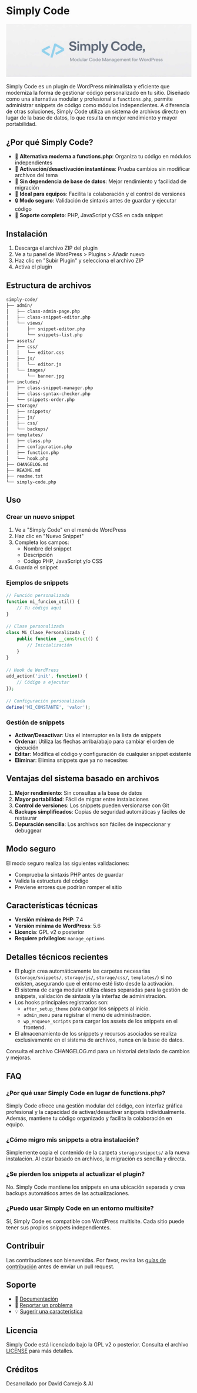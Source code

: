 # Simply Code

![Simply Code Banner](assets/images/banner.jpg)

Simply Code es un plugin de WordPress minimalista y eficiente que moderniza la forma de gestionar código personalizado en tu sitio. Diseñado como una alternativa modular y profesional a `functions.php`, permite administrar snippets de código como módulos independientes. A diferencia de otras soluciones, Simply Code utiliza un sistema de archivos directo en lugar de la base de datos, lo que resulta en mejor rendimiento y mayor portabilidad.

## ¿Por qué Simply Code?

- 📂 **Alternativa moderna a functions.php**: Organiza tu código en módulos independientes
- 🔄 **Activación/desactivación instantánea**: Prueba cambios sin modificar archivos del tema
- 🚀 **Sin dependencia de base de datos**: Mejor rendimiento y facilidad de migración
- 👥 **Ideal para equipos**: Facilita la colaboración y el control de versiones
- 🔒 **Modo seguro**: Validación de sintaxis antes de guardar y ejecutar código
- 🎨 **Soporte completo**: PHP, JavaScript y CSS en cada snippet

## Instalación

1. Descarga el archivo ZIP del plugin
2. Ve a tu panel de WordPress > Plugins > Añadir nuevo
3. Haz clic en "Subir Plugin" y selecciona el archivo ZIP
4. Activa el plugin

## Estructura de archivos

```
simply-code/  
├── admin/  
│   ├── class-admin-page.php  
│   ├── class-snippet-editor.php  
│   └── views/  
│       ├── snippet-editor.php  
│       └── snippets-list.php 
├── assets/  
│   ├── css/  
│   │   └── editor.css  
│   ├── js/  
│   │   └── editor.js  
│   └── images/  
│       └── banner.jpg  
├── includes/  
│   ├── class-snippet-manager.php  
│   ├── class-syntax-checker.php 
│   └── snippets-order.php
├── storage/  
│   ├── snippets/  
│   ├── js/  
│   ├── css/  
│   └── backups/  
├── templates/  
│   ├── class.php
│   ├── configuration.php
│   ├── function.php
│   └── hook.php
├── CHANGELOG.md  
├── README.md  
├── readme.txt 
└── simply-code.php
```

## Uso

### Crear un nuevo snippet

1. Ve a "Simply Code" en el menú de WordPress
2. Haz clic en "Nuevo Snippet"
3. Completa los campos:
   - Nombre del snippet
   - Descripción
   - Código PHP, JavaScript y/o CSS
4. Guarda el snippet

### Ejemplos de snippets

```php
// Función personalizada
function mi_funcion_util() {
    // Tu código aquí
}

// Clase personalizada
class Mi_Clase_Personalizada {
    public function __construct() {
        // Inicialización
    }
}

// Hook de WordPress
add_action('init', function() {
    // Código a ejecutar
});

// Configuración personalizada
define('MI_CONSTANTE', 'valor');
```

### Gestión de snippets

- **Activar/Desactivar**: Usa el interruptor en la lista de snippets
- **Ordenar**: Utiliza las flechas arriba/abajo para cambiar el orden de ejecución
- **Editar**: Modifica el código y configuración de cualquier snippet existente
- **Eliminar**: Elimina snippets que ya no necesites

## Ventajas del sistema basado en archivos

1. **Mejor rendimiento**: Sin consultas a la base de datos
2. **Mayor portabilidad**: Fácil de migrar entre instalaciones
3. **Control de versiones**: Los snippets pueden versionarse con Git
4. **Backups simplificados**: Copias de seguridad automáticas y fáciles de restaurar
5. **Depuración sencilla**: Los archivos son fáciles de inspeccionar y debuggear

## Modo seguro

El modo seguro realiza las siguientes validaciones:

- Comprueba la sintaxis PHP antes de guardar
- Valida la estructura del código
- Previene errores que podrían romper el sitio

## Características técnicas

- **Versión mínima de PHP**: 7.4
- **Versión mínima de WordPress**: 5.6
- **Licencia**: GPL v2 o posterior
- **Requiere privilegios**: `manage_options`

## Detalles técnicos recientes

- El plugin crea automáticamente las carpetas necesarias (`storage/snippets/`, `storage/js/`, `storage/css/`, `templates/`) si no existen, asegurando que el entorno esté listo desde la activación.
- El sistema de carga modular utiliza clases separadas para la gestión de snippets, validación de sintaxis y la interfaz de administración.
- Los hooks principales registrados son:
  - `after_setup_theme` para cargar los snippets al inicio.
  - `admin_menu` para registrar el menú de administración.
  - `wp_enqueue_scripts` para cargar los assets de los snippets en el frontend.
- El almacenamiento de los snippets y recursos asociados se realiza exclusivamente en el sistema de archivos, nunca en la base de datos.

Consulta el archivo CHANGELOG.md para un historial detallado de cambios y mejoras.

## FAQ

### ¿Por qué usar Simply Code en lugar de functions.php?

Simply Code ofrece una gestión modular del código, con interfaz gráfica profesional y la capacidad de activar/desactivar snippets individualmente. Además, mantiene tu código organizado y facilita la colaboración en equipo.

### ¿Cómo migro mis snippets a otra instalación?

Simplemente copia el contenido de la carpeta `storage/snippets/` a la nueva instalación. Al estar basado en archivos, la migración es sencilla y directa.

### ¿Se pierden los snippets al actualizar el plugin?

No. Simply Code mantiene los snippets en una ubicación separada y crea backups automáticos antes de las actualizaciones.

### ¿Puedo usar Simply Code en un entorno multisite?

Sí, Simply Code es compatible con WordPress multisite. Cada sitio puede tener sus propios snippets independientes.

## Contribuir

Las contribuciones son bienvenidas. Por favor, revisa las [guías de contribución](CONTRIBUTING.md) antes de enviar un pull request.

## Soporte

- 📝 [Documentación](docs/README.md)
- 🐛 [Reportar un problema](../../issues)
- 💡 [Sugerir una característica](../../issues/new?template=feature_request.md)

## Licencia

Simply Code está licenciado bajo la GPL v2 o posterior. Consulta el archivo [LICENSE](LICENSE) para más detalles.

## Créditos

Desarrollado por David Camejo & AI
